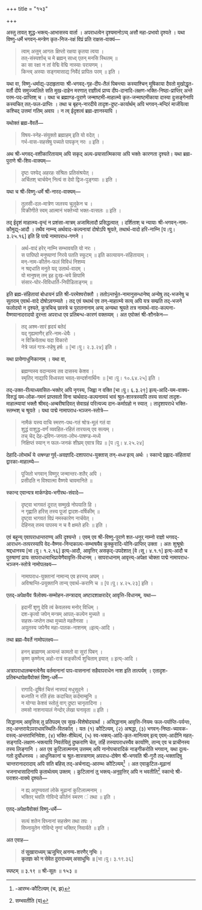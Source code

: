 +++
title = "१५३"

+++

अस्तु तावत् शुद्ध-भक्त्य्-आभासस्य वार्ता । अपराधत्वेन दृश्यमानोऽप्य् असौ महा-प्रभावो दृश्यते । यथा विष्णु-धर्मे भगवन्-मन्त्रेण कृत-निज-रक्षं विप्रं प्रति राक्षस-वाक्यं—


> त्वाम् अत्तुम् आगतः क्षिप्तो रक्षया कृतया त्वया ।  
> तत्-संस्पर्शाच् च मे ब्रह्मन् साध्व् एतन् मनसि स्थितम् ॥  
> का सा रक्षा न तां वेद्मि वेद्मि नास्याः परायणम् ।  
> किन्त्व् अस्याः सङ्गमासाद्य निर्वेदं प्रापितः परम् ॥ इति ।

यथा वा, विष्णु-धर्माद्य्-उदाहृतायाः श्री-भगवद्-गृह-दीप-तैलं पिबन्त्याः कस्याश्चिन् मूषिकाया दैवतो मुखोद्धृत-वर्तौ दीपे समुज्ज्वलिते सति मुख-दाहेन मरणात् राज्ञीत्वं प्राप्य दीप-दानादि-लक्षण-भक्ति-निष्ठा-प्राप्तिर् अन्ते परम-पद-प्राप्तिश् च । यथा च ब्रह्माण्ड-पुराणे जन्माष्टमी-माहात्म्ये कृत-जन्माष्टमीकाया दास्या दुःसङ्गेनापि कस्यचित् तत्-फल-प्राप्तिः । तथा च बृहन्-नारदीये तादृश-दुष्ट-कार्यार्थम् अपि भगवन्-मन्दिरं मार्जयित्वा कश्चिद् उत्तमां गतिम् अवाप । न त्व् ईदृशत्वं ब्रह्म-ज्ञानस्यापि । 

यथोक्तं ब्रह्म-वैवर्ते—


> विषय-स्नेह-संयुक्तो ब्रह्माहम् इति यो वदेत् ।  
> गर्भ-वास-सहस्रेषु पच्यते पापकृन् नरः ॥ इति ।

अथ श्री-भगवद्-वशीकारितायाम् अपि सकृद् अल्प-प्रयासात्मिकाया अपि भक्तेः कारणता दृश्यते। यथा ब्रह्म-पुराणे श्री-शिव-वाक्यम्—


> दृष्टः पश्येद् अहरहः संश्रितः प्रतिसंश्रयेत् ।  
> अर्चितश् चार्चयेन् नित्यं स देवो द्विज-पुङ्गवाः ॥ इति ।

यथा च श्री-विष्णु-धर्मे श्री-नारद-वाक्यम्—


> तुलसी-दल-मात्रेण जलस्य चुलुकेन च ।  
> विक्रीणीते स्वम् आत्मानं भक्तेभ्यो भक्त-वत्सलः ॥ इति ।

तद् ईदृशं माहात्म्य-वृन्दं न प्रशंसा-मात्रम् अजामिलादौ प्रसिद्धत्वात् । दर्शिताश् च न्यायाः श्री-भगवन्-नाम-कौमुद्य्-आदौ । तथैव नाम्न्य् अर्थवाद-कल्पनायां दोषोऽपि श्रूयते, तथार्थ-वादो हरि-नाम्नि [प।पु। ३.२५.१६] इति हि पाद्मे नामापराध-गणने ।


> अर्थ-वादं हरेर् नाम्नि सम्भावयति यो नरः ।  
> स पापिष्ठो मनुष्याणां निरये पतति स्फुटम् ॥ इति कात्यायन-संहितायाम् ।   
> मन्-नाम-कीर्तन-फलं विविधं निशम्य  
> न श्रद्दधाति मनुते यद् उतार्थ-वादम् ।  
> यो मानुषस् तम् इह दुःख-चये क्षिपामि  
> संसार-घोर-विविधार्ति-निपीडिताङ्गम् ॥ 

इति ब्रह्म-संहितायां बोधायनं प्रति श्री-परमेश्वरोक्तौ । ततोऽन्तर्भूत-नामानुसन्धानेष्व् अन्येषु तद्-भजनेषु च सुतराम् एवार्थ-वादे दोषोऽवगम्यते । तद् एवं यथार्थ एव तन्-माहात्म्ये सत्य् अपि यत्र सम्प्रति तद्-भजने फलोदयो न दृश्यते,  कुत्रचिच् छास्त्रे च पुरातनानाम् अप्य् अन्यथा श्रूयते तत्र नामार्थ-वाद-कल्पना-वैष्णवानादरादयो दुरन्ता अपराधा एव प्रतिबन्ध-कारणं वक्तव्यम् । अत एवोक्तं श्री-शौनकेन—


> तद् अश्म-सारं हृदयं बतेदं  
> यद् गृह्यमाणैर् हरि-नाम-धेयैः ।  
> न विक्रियेताथ यदा विकारो  
> नेत्रे जलं गात्र-रुहेषु हर्षः ॥ [भा।पु। २.३.२४] इति ।

यथा प्रायेणाधुनिकानाम् । यथा वा, 


> ब्रह्मण्यस्य वदान्यस्य तव दासस्य केशव ।  
> स्मृतिर् नाद्यापि विध्वस्ता भवत्-सन्दर्शनार्थिनः ॥ [भा।पु। १०.६४.२५] इति ।

तद्-उक्त-रीत्याध्यवसित-भक्तेर् अपि नृगस्य, जिह्वा न वक्ति [भा।पु। ६.३.२९] इत्य्-आदि-यम-वाक्य-विरुद्धं यम-लोक-गमनं प्राप्तवतो विना चार्थवाद-कल्पनामयं भावं श्रुत-शास्त्रस्यापि तस्य सत्यां तादृश-माहात्म्यायां भक्तौ श्रीमद्-अम्बरीषादिवत् सेवाग्रहं परित्यज्य दान-कर्माग्रहो न स्यात् । तादृशापराधे भक्ति-स्तम्भश् च श्रूयते । यथा पाद्मे नामापराध-भञ्जन-स्तोत्रे—


> नामैकं यस्य वाचि स्मरण-पथ-गतं श्रोत्र-मूलं गतं वा   
> शुद्धं वाशुद्ध-वर्णं व्यवहित-रहितं तारयत्य् एव सत्यम् ।  
> तच् चेद् देह-द्रविण-जनता-लोभ-पाषण्ड-मध्ये  
> निक्षिप्तं स्यान् न फल-जनकं शीघ्रम् एवात्र विप्र ॥ [प।पु। ४.२५.२४]

देहादि-लोभार्थं ये _पाषण्डा_ गुर्व्-अवज्ञादि-दशापराध-युक्तास् तन्-_मध्य_ इत्य् अर्थः । स्कान्दे प्रह्लाद-संहितायां द्वारका-माहात्म्ये—


> पूजितो भगवान् विष्णुर् जन्मान्तर-शतैर् अपि ।  
> प्रसीदति न विश्वात्मा वैष्णवे चावमानिते ॥

स्कान्द एवान्यत्र मार्कण्डेय-भगीरथ-संवादे—


> दृष्ट्वा भागवतं दूरात् सम्मुखे नोपयाति हि ।  
> न गृह्णाति हरिस् तस्य पूजां द्वादश-वर्षिकीम् ॥  
> दृष्ट्वा भागवतं विप्रं नमस्कारेण नार्चयेत् ।  
> देहिनस् तस्य पापस्य न च वै क्षमते हरिः ॥ इति ।

एवं बहून्य् एवापराधान्तराण्य् अपि दृश्यन्ते । एवम् एव श्री-विष्णु-पुराणे शत-धनुर् नाम्नो राज्ञो भगवद्-आराधन-तत्परस्यापि वेद-वैष्णव-निन्दकाल्प-सम्भाषयैव कुक्कुरादि-योनि-प्राप्तिर् उक्ता । अतः शुश्रूषोः श्रद्दधानस्य [भा।पु। १.२.१६] इत्य्-आदौ, आवृत्तिर् असकृद्-उपदेशात् [वे।सू। ४.१.१] इत्य्-आदौ च पुरुषाणां प्रायः सापराधत्वाभिप्रायेणैवावृत्ति-विधानम् । सापराधानाम् आवृत्त्य्-अपेक्षा चोक्ता पाद्मे नामापराध-भञ्जन-स्तोत्रे नामोपलक्ष्य—


> नामापराध-युक्तानां नामान्य् एव हरन्त्य् अघम् । \
अविश्रान्ति-प्रयुक्तानि तान्य् एवार्थ-कराणि च ॥ [प।पु। ४.२५.२३] इति ।

एतद्-अपेक्षयैव त्रैलोक्य-सम्मोहन-तन्त्रादाव् अष्टादशाक्षरादेर् आवृत्ति-विधानम्, यथा—


> इदानीं शृणु देवि त्वं केवलस्य मनोर् विधिम् ।  
> दश-कृत्वो जपेन् मन्त्रम् आपत्-कल्पेन मुच्यते ॥  
> सहस्र-जप्तेन तथा मुच्यते महतैनसा ।  
> अयुतस्य जपेनैव महा-पातक-नाशनम् ॥इत्य्-आदि ।

तथा ब्रह्म-वैवर्ते नामोपलक्ष्य—


> हनन् ब्राह्मणम् अत्यन्तं कामतो वा सुरां पिबन् ।  
> कृष्ण कृष्णेत्य् अहो-रात्रं सङ्कीर्त्य शुचिताम् इयात् ॥ इत्य्-आदि ।

अत्रापराधालम्बनत्वेनैव वर्तमानानां पाप-वासनानां सहैवापराधेन नाश इति तात्पर्यम् । एतादृश-प्रतिबन्धापेक्षयैवोक्तं विष्णु-धर्मे—


> रागादि-दूषितं चित्तं नास्पदं मधुसूदने ।  
> बध्नाति न रतिं हंसः कदाचित् कर्दमाम्बुनि ॥  
> न योग्या केशवं स्तोतुं वाग् दुष्टा चानृतादिना ।  
> तमसो नाशनायालं नेन्दोर् लेखा घनावृता ॥ इति ।

सिद्धानाम् आवृत्तिस् तु प्रतिपदम् एव सुख-विशेषोदयार्था । असिद्धानाम् आवृत्ति-नियमः फल-पर्याप्ति-पर्यन्तः, तद्-अन्तरायेऽपराधावस्थिति-वितर्कात् । यतः (१) कौटिल्यम्, (२) अश्रद्धा, (३) भगवन्-निष्ठा-च्यावक-वस्त्व्-अन्तराभिनिवेशः, (४) भक्ति-शैथिल्यं, (५) स्व-भक्त्य्-आदि-कृत-मानित्वम् इत्य् एवम्-आदीनि महत्-सङ्गादि-लक्षाण-भक्त्यापि निवर्तयितुं दुष्कराणि चेत्, तर्हि तस्यापराधस्यैव कार्याणि, तान्य् एव च प्राचीनस्य तस्य लिङ्गानि । अत एव कुटिलात्मनाम् उत्तमम् अपि नानोपचारादिकं नाङ्गीकरोति भगवान्, यथा दूत्य-गतो दुर्योधनस्य । आधुनिकानां च श्रुत-शास्त्राणाम् अपराध-दोषेण श्री-भगवति श्री-गुरौ तद्-भक्तादिषु चान्तरानादरादाव् अपि सति बहिस् तद्-अर्चनाद्य्-आरम्भः कौटिल्यम्[^१६६] । अत एवाकुटिल-मूढानां भजनाभासादिनापि कृतार्थत्वम् उक्तम् । कुटिलानां तु भक्त्य्-अनुवृत्तिर् अपि न भवतीति[^१६७] स्कान्दे श्री-पराशर-वाक्ये दृश्यते—

[^१६६]:
    -आरम्भ-कौटिल्यम् (च, झ)


[^१६७]:
    सम्भवतीति (य)



> न ह्य् अपुण्यवतां लोके मूढानां कुटिलात्मनाम् ।  
> भक्तिर् भवति गोविन्दे कीर्तनं स्मरण ं तथा ॥ इति ।

एतद्-अपेक्षयैवोक्तं विष्णु-धर्मे—


> सत्यं शतेन विघ्नानां सहस्रेण तथा तपः ।  
> विघ्नायुतेन गोविन्दे नॄणां भक्तिर् निवार्यते ॥ इति ।

अत एवाह—


> **तं सुखाराध्यम् ऋजुभिर् अनन्य-शरणैर् नृभिः ।**  
> **कृतज्ञः को न सेवेत दुराराध्यम् असाधुभिः ॥** [भा।पु। ३.१९.३६]

स्पष्टम् ॥ ३.१९ ॥ श्री-सूतः ॥ १५३ ॥
